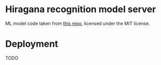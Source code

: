 # Hiragana recognition model server
ML model code taken from [this repo](https://github.com/Nippon2019/Handwritten-Japanese-Recognition), licensed under the MIT license.

# Deployment

TODO
